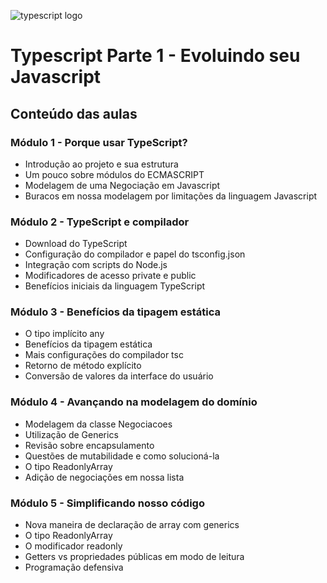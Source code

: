 ![typescript logo](http://blog.lsantos.dev/typescript-47/)
# Typescript Parte 1 - Evoluindo seu Javascript

## Conteúdo das aulas

### Módulo 1 - Porque usar TypeScript?

-  Introdução ao projeto e sua estrutura
- Um pouco sobre módulos do ECMASCRIPT
- Modelagem de uma Negociação em Javascript
- Buracos em nossa modelagem por limitações da linguagem Javascript

### Módulo 2 - TypeScript e compilador

- Download do TypeScript
- Configuração do compilador e papel do tsconfig.json
- Integração com scripts do Node.js
- Modificadores de acesso private e public
- Benefícios iniciais da linguagem TypeScript

### Módulo 3 - Benefícios da tipagem estática

- O tipo implícito any
- Benefícios da tipagem estática
- Mais configurações do compilador tsc
- Retorno de método explícito
- Conversão de valores da interface do usuário

### Módulo 4 - Avançando na modelagem do domínio

- Modelagem da classe Negociacoes
- Utilização de Generics
- Revisão sobre encapsulamento
- Questões de mutabilidade e como solucioná-la
- O tipo ReadonlyArray
- Adição de negociações em nossa lista

### Módulo 5 - Simplificando nosso código

- Nova maneira de declaração de array com generics
- O tipo ReadonlyArray
- O modificador readonly
- Getters vs propriedades públicas em modo de leitura
- Programação defensiva